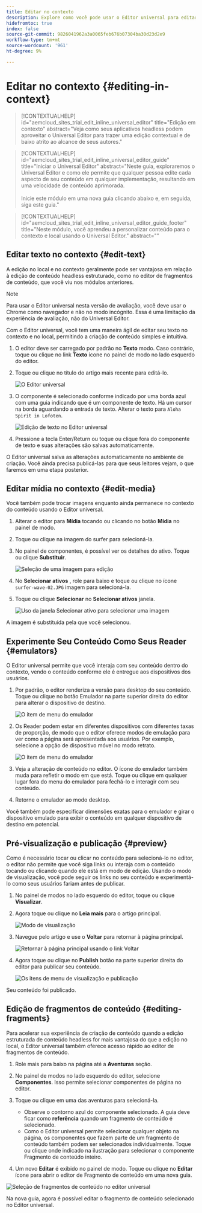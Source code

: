 ```yaml
---
title: Editar no contexto
description: Explore como você pode usar o Editor universal para editar qualquer aspecto do conteúdo no local e no contexto em qualquer implementação.
hidefromtoc: true
index: false
source-git-commit: 9826041962a3a0065feb676b07304ba30d23d2e9
workflow-type: tm+mt
source-wordcount: '961'
ht-degree: 9%

---
```



# Editar no contexto {#editing-in-context}

>[!CONTEXTUALHELP]
>id="aemcloud_sites_trial_edit_inline_universal_editor"
>title="Edição em contexto"
>abstract="Veja como seus aplicativos headless podem aproveitar o Universal Editor para trazer uma edição contextual e de baixo atrito ao alcance de seus autores."

>[!CONTEXTUALHELP]
>id="aemcloud_sites_trial_edit_inline_universal_editor_guide"
>title="Iniciar o Universal Editor"
>abstract="Neste guia, exploraremos o Universal Editor e como ele permite que qualquer pessoa edite cada aspecto de seu conteúdo em qualquer implementação, resultando em uma velocidade de conteúdo aprimorada.<br><br>Inicie este módulo em uma nova guia clicando abaixo e, em seguida, siga este guia."

>[!CONTEXTUALHELP]
>id="aemcloud_sites_trial_edit_inline_universal_editor_guide_footer"
>title="Neste módulo, você aprendeu a personalizar conteúdo para o contexto e local usando o Universal Editor."
>abstract=""

## Editar texto no contexto {#edit-text}

A edição no local e no contexto geralmente pode ser vantajosa em relação à edição de conteúdo headless estruturado, como no editor de fragmentos de conteúdo, que você viu nos módulos anteriores.

>[!NOTE]
>
>Para usar o Editor universal nesta versão de avaliação, você deve usar o Chrome como navegador e não no modo incógnito. Essa é uma limitação da experiência de avaliação, não do Universal Editor.

Com o Editor universal, você tem uma maneira ágil de editar seu texto no contexto e no local, permitindo a criação de conteúdo simples e intuitiva.

1. O editor deve ser carregado por padrão no **Texto** modo. Caso contrário, toque ou clique no link **Texto** ícone no painel de modo no lado esquerdo do editor.

1. Toque ou clique no título do artigo mais recente para editá-lo.

   ![O Editor universal](assets/do-not-localize/ue-text-mode.png)

1. O componente é selecionado conforme indicado por uma borda azul com uma guia indicando que é um componente de texto. Há um cursor na borda aguardando a entrada de texto. Alterar o texto para `Aloha Spirit in Lofoten`.

   ![Edição de texto no Editor universal](assets/do-not-localize/ue-edit-text-2.png)

1. Pressione a tecla Enter/Return ou toque ou clique fora do componente de texto e suas alterações são salvas automaticamente.

O Editor universal salva as alterações automaticamente no ambiente de criação. Você ainda precisa publicá-las para que seus leitores vejam, o que faremos em uma etapa posterior.

## Editar mídia no contexto {#edit-media}

Você também pode trocar imagens enquanto ainda permanece no contexto do conteúdo usando o Editor universal.

1. Alterar o editor para **Mídia** tocando ou clicando no botão **Mídia** no painel de modo.

1. Toque ou clique na imagem do surfer para selecioná-la.

1. No painel de componentes, é possível ver os detalhes do ativo. Toque ou clique **Substituir**.

   ![Seleção de uma imagem para edição](assets/do-not-localize/ue-edit-media.png)

1. No **Selecionar ativos** , role para baixo e toque ou clique no ícone `surfer-wave-02.JPG` imagem para selecioná-la.

1. Toque ou clique **Selecionar** no **Selecionar ativos** janela.

   ![Uso da janela Selecionar ativo para selecionar uma imagem](assets/do-not-localize/ue-select-asset.png)

A imagem é substituída pela que você selecionou.

## Experimente Seu Conteúdo Como Seus Reader {#emulators}

O Editor universal permite que você interaja com seu conteúdo dentro do contexto, vendo o conteúdo conforme ele é entregue aos dispositivos dos usuários.

1. Por padrão, o editor renderiza a versão para desktop do seu conteúdo. Toque ou clique no botão Emulador na parte superior direita do editor para alterar o dispositivo de destino.

   ![O item de menu do emulador](assets/do-not-localize/ue-emulator-1.png)

1. Os Reader podem estar em diferentes dispositivos com diferentes taxas de proporção, de modo que o editor oferece modos de emulação para ver como a página será apresentada aos usuários. Por exemplo, selecione a opção de dispositivo móvel no modo retrato.

   ![O item de menu do emulador](assets/do-not-localize/ue-emulator-3.png)

1. Veja a alteração de conteúdo no editor. O ícone do emulador também muda para refletir o modo em que está. Toque ou clique em qualquer lugar fora do menu do emulador para fechá-lo e interagir com seu conteúdo.

1. Retorne o emulador ao modo desktop.

Você também pode especificar dimensões exatas para o emulador e girar o dispositivo emulado para exibir o conteúdo em qualquer dispositivo de destino em potencial.

## Pré-visualização e publicação {#preview}

Como é necessário tocar ou clicar no conteúdo para selecioná-lo no editor, o editor não permite que você siga links ou interaja com o conteúdo tocando ou clicando quando ele está em modo de edição. Usando o modo de visualização, você pode seguir os links no seu conteúdo e experimentá-lo como seus usuários fariam antes de publicar.

1. No painel de modos no lado esquerdo do editor, toque ou clique **Visualizar**.

1. Agora toque ou clique no **Leia mais** para o artigo principal.

   ![Modo de visualização](assets/do-not-localize/ue-preview-publish-1.png)

1. Navegue pelo artigo e use o **Voltar** para retornar à página principal.

   ![Retornar à página principal usando o link Voltar](assets/do-not-localize/ue-preview-publish-3.png)

1. Agora toque ou clique no **Publish** botão na parte superior direita do editor para publicar seu conteúdo.

   ![Os itens de menu de visualização e publicação](assets/do-not-localize/ue-preview-publish-4.png)

Seu conteúdo foi publicado.

## Edição de fragmentos de conteúdo {#editing-fragments}

Para acelerar sua experiência de criação de conteúdo quando a edição estruturada de conteúdo headless for mais vantajosa do que a edição no local, o Editor universal também oferece acesso rápido ao editor de fragmentos de conteúdo.

1. Role mais para baixo na página até a **Aventuras** seção.

1. No painel de modos no lado esquerdo do editor, selecione **Componentes**. Isso permite selecionar componentes de página no editor.

1. Toque ou clique em uma das aventuras para selecioná-la.

   * Observe o contorno azul do componente selecionado. A guia deve ficar como **referência** quando um fragmento de conteúdo é selecionado.
   * Como o Editor universal permite selecionar qualquer objeto na página, os componentes que fazem parte de um fragmento de conteúdo também podem ser selecionados individualmente. Toque ou clique onde indicado na ilustração para selecionar o componente Fragmento de conteúdo inteiro.

1. Um novo **Editar** é exibido no painel de modo. Toque ou clique no **Editar** ícone para abrir o editor de Fragmento de conteúdo em uma nova guia.

![Seleção de fragmentos de conteúdo no editor universal](assets/do-not-localize/ue-content-fragments.png)

Na nova guia, agora é possível editar o fragmento de conteúdo selecionado no Editor universal.
